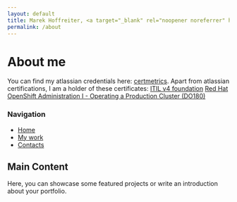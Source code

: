 ```yaml
---
layout: default
title: Marek Hoffreiter, <a target="_blank" rel="noopener noreferrer" href="https://cp.certmetrics.com/atlassian/en/public/badge/r?id=253800&date=2023-09-24"><img src="/img/expert-image.jpg"></a>
permalink: /about
---
```


# About me

You can find my atlassian credentials here: <a target="_blank" rel="noopener noreferrer" href="https://cp.certmetrics.com/atlassian/en/public/transcript/MMJSFN121FF1QRWC">certmetrics</a>.
Apart from atlassian certifications, I am a holder of these certificates:
<a target="_blank" rel="noopener noreferrer" href ="https://media.licdn.com/dms/image/v2/D4D22AQGGkPeJ5xlxmQ/feedshare-shrink_1280/feedshare-shrink_1280/0/1697723171230?e=1732752000&v=beta&t=2HxtVwtRSnJ5qQ7xcjyMtziGfCBpYa0avCEFOU1hJh4">ITIL v4 foundation</a>
<a target="_blank" rel="noopener noreferrer" href="https://rol.redhat.com/rol/api/certificates/attendance/uuid/1f39b450-3fba-4fb9-bdc2-1f4fd1e02c27">Red Hat OpenShift Administration I - Operating a Production Cluster (DO180)</a>

<div class="sidebar">
  <h3>Navigation</h3>
  <ul>
    <li><a href="/">Home</a></li>
    <li><a href="/projects">My work</a></li>
    <li><a href="/contacts">Contacts</a></li>

  </ul>
</div>

## Main Content
Here, you can showcase some featured projects or write an introduction about your portfolio.
